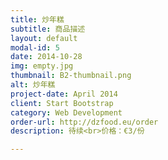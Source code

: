 ```yaml
---
title: 炒年糕
subtitle: 商品描述
layout: default
modal-id: 5
date: 2014-10-28
img: empty.jpg
thumbnail: B2-thumbnail.png
alt: 炒年糕
project-date: April 2014
client: Start Bootstrap
category: Web Development
order-url: http://dzfood.eu/order
description: 待续<br>价格：€3/份

---
```

